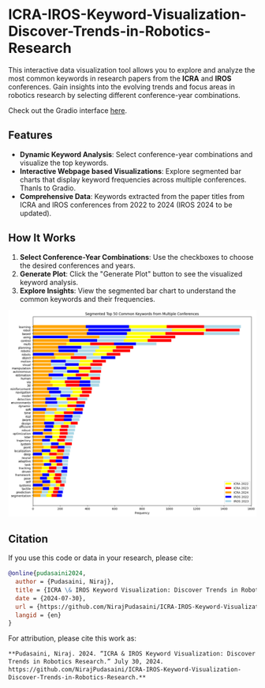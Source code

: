 # ICRA-IROS-Keyword-Visualization-Discover-Trends-in-Robotics-Research
 This interactive data visualization tool allows you to explore and analyze the most common keywords in research papers from the **ICRA** and **IROS** conferences. Gain insights into the evolving trends and focus areas in robotics research by selecting different conference-year combinations.
 
Check out the Gradio interface [here](https://huggingface.co/spaces/NirajPudasaini/Robotics-Research-Keyword-Visualization-ICRA-and-IROS).


## Features

- **Dynamic Keyword Analysis**: Select conference-year combinations and visualize the top keywords.
- **Interactive Webpage based Visualizations**: Explore segmented bar charts that display keyword frequencies across multiple conferences. Thanls to Gradio. 
- **Comprehensive Data**: Keywords extracted from the paper titles from ICRA and IROS conferences from 2022 to 2024 (IROS 2024 to be updated).

## How It Works 

1. **Select Conference-Year Combinations**: Use the checkboxes to choose the desired conferences and years.
2. **Generate Plot**: Click the "Generate Plot" button to see the visualized keyword analysis.
3. **Explore Insights**: View the segmented bar chart to understand the common keywords and their frequencies.

![ICRA 2022-20224 and IROS 2022-2023](icra24_iros23_kw.png)

## Citation

If you use this code or data in your research, please cite:

```bibtex
@online{pudasaini2024,
  author = {Pudasaini, Niraj},
  title = {ICRA \& IROS Keyword Visualization: Discover Trends in Robotics Research Discover Trends in Robotics Research},
  date = {2024-07-30},
  url = {https://github.com/NirajPudasaini/ICRA-IROS-Keyword-Visualization-Discover-Trends-in-Robotics-Research},
  langid = {en}
}
```

For attribution, please cite this work as:
```
**Pudasaini, Niraj. 2024. “ICRA & IROS Keyword Visualization: Discover Trends in Robotics Research.” July 30, 2024. https://github.com/NirajPudasaini/ICRA-IROS-Keyword-Visualization-Discover-Trends-in-Robotics-Research.**
```
